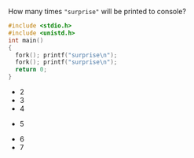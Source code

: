 How many times `"surprise"` will be printed to console?

```C
#include <stdio.h>
#include <unistd.h>
int main()
{
  fork(); printf("surprise\n");
  fork(); printf("surprise\n");
  return 0;
}
```
* 2
* 3
* 4
+ 5
* 6
* 7
